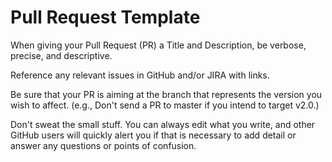 # Pull Request Template

When giving your Pull Request (PR) a Title and Description, be verbose, precise,
and descriptive.

Reference any relevant issues in GitHub and/or JIRA with links.

Be sure that your PR is aiming at the branch that represents the version you
wish to affect. (e.g., Don't send a PR to master if you intend to target v2.0.)

Don't sweat the small stuff. You can always edit what you write, and other
GitHub users will quickly alert you if that is necessary to add detail or answer
any questions or points of confusion.

